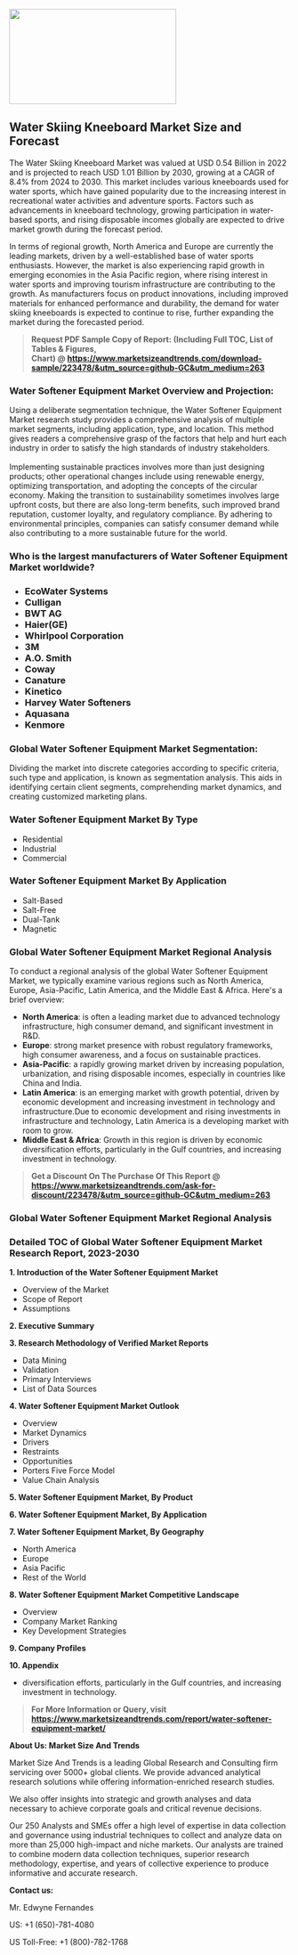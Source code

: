 <p><img class="alignnone size-medium wp-image-20088" src="https://ffe5etoiles.com/wp-content/uploads/2024/12/MST1-300x171.png" alt="" width="300" height="171" /></p><h2>Water Skiing Kneeboard Market Size and Forecast</h2><p>The Water Skiing Kneeboard Market was valued at USD 0.54 Billion in 2022 and is projected to reach USD 1.01 Billion by 2030, growing at a CAGR of 8.4% from 2024 to 2030. This market includes various kneeboards used for water sports, which have gained popularity due to the increasing interest in recreational water activities and adventure sports. Factors such as advancements in kneeboard technology, growing participation in water-based sports, and rising disposable incomes globally are expected to drive market growth during the forecast period.</p><p>In terms of regional growth, North America and Europe are currently the leading markets, driven by a well-established base of water sports enthusiasts. However, the market is also experiencing rapid growth in emerging economies in the Asia Pacific region, where rising interest in water sports and improving tourism infrastructure are contributing to the growth. As manufacturers focus on product innovations, including improved materials for enhanced performance and durability, the demand for water skiing kneeboards is expected to continue to rise, further expanding the market during the forecasted period.</p></p><blockquote id="" class=""><strong>Request PDF Sample Copy of Report: (Including Full TOC, List of Tables &amp; Figures, Chart)&nbsp;@&nbsp;<strong><a href="https://www.marketsizeandtrends.com/download-sample/223478/&utm_source=github-GC&utm_medium=263" target="_blank">https://www.marketsizeandtrends.com/download-sample/223478/&utm_source=github-GC&utm_medium=263</a></strong></strong></blockquote><h3 id="" class="">Water Softener Equipment Market&nbsp;Overview and Projection:</h3><p id="" class="">Using a deliberate segmentation technique, the Water Softener Equipment Market research study provides a comprehensive analysis of multiple market segments, including application, type, and location. This method gives readers a comprehensive grasp of the factors that help and hurt each industry in order to satisfy the high standards of industry stakeholders. <br /> <br />Implementing sustainable practices involves more than just designing products; other operational changes include using renewable energy, optimizing transportation, and adopting the concepts of the circular economy. Making the transition to sustainability sometimes involves large upfront costs, but there are also long-term benefits, such improved brand reputation, customer loyalty, and regulatory compliance. By adhering to environmental principles, companies can satisfy consumer demand while also contributing to a more sustainable future for the world.</p><h3 id="" class="">Who is the largest manufacturers of&nbsp;Water Softener Equipment Market worldwide?</h3><h3 class=""><p><ul><li>EcoWater Systems </li><li> Culligan </li><li> BWT AG </li><li> Haier(GE) </li><li> Whirlpool Corporation </li><li> 3M </li><li> A.O. Smith </li><li> Coway </li><li> Canature </li><li> Kinetico </li><li> Harvey Water Softeners </li><li> Aquasana </li><li> Kenmore</li></ul></p></h3><h3 id="" class="">Global&nbsp;Water Softener Equipment Market Segmentation:</h3><p id="" class="">Dividing the market into discrete categories according to specific criteria, such type and application, is known as segmentation analysis. This aids in identifying certain client segments, comprehending market dynamics, and creating customized marketing plans.</p><h3 id="" class="">Water Softener Equipment Market&nbsp;By Type</h3><p><p><ul><li>Residential</li><li> Industrial</li><li> Commercial</p></li></ul></p></p><h3 id="" class="">Water Softener Equipment Market&nbsp;By Application</h3><p class=""><p><ul><li>Salt-Based</li><li> Salt-Free</li><li> Dual-Tank</li><li> Magnetic</li></ul></p></p><h3 id="" class="">Global Water Softener Equipment Market Regional Analysis</h3><p id="" class="">To conduct a regional analysis of the global Water Softener Equipment Market, we typically examine various regions such as North America, Europe, Asia-Pacific, Latin America, and the Middle East &amp; Africa. Here's a brief overview:</p><ul><li><strong>North America</strong>: is often a leading market due to advanced technology infrastructure, high consumer demand, and significant investment in R&amp;D.</li><li><strong>Europe</strong>: strong market presence with robust regulatory frameworks, high consumer awareness, and a focus on sustainable practices.</li><li><strong>Asia-Pacific</strong>: a rapidly growing market driven by increasing population, urbanization, and rising disposable incomes, especially in countries like China and India.</li><li><strong>Latin America</strong>: is an emerging market with growth potential, driven by economic development and increasing investment in technology and infrastructure.Due to economic development and rising investments in infrastructure and technology, Latin America is a developing market with room to grow.</li><li><strong>Middle East &amp; Africa</strong>: Growth in this region is driven by economic diversification efforts, particularly in the Gulf countries, and increasing investment in technology.</li></ul><blockquote id="" class=""><strong>Get a Discount On The Purchase Of This Report @ <strong><a href="https://www.marketsizeandtrends.com/ask-for-discount/223478/&utm_source=github-GC&utm_medium=263" target="_blank">https://www.marketsizeandtrends.com/ask-for-discount/223478/&utm_source=github-GC&utm_medium=263</a></strong></strong></blockquote><h3 id="" class="">Global Water Softener Equipment Market Regional Analysis</h3><h3 id="" class="">Detailed TOC of Global Water Softener Equipment Market Research Report, 2023-2030</h3><p id="" class=""><strong>1. Introduction of the Water Softener Equipment Market</strong></p><ul><li>Overview of the Market</li><li>Scope of Report</li><li>Assumptions</li></ul><p id="" class=""><strong>2. Executive Summary</strong></p><p id="" class=""><strong>3. Research Methodology of Verified Market Reports</strong></p><ul><li>Data Mining</li><li>Validation</li><li>Primary Interviews</li><li>List of Data Sources</li></ul><p id="" class=""><strong>4. Water Softener Equipment Market Outlook</strong></p><ul><li>Overview</li><li>Market Dynamics</li><li>Drivers</li><li>Restraints</li><li>Opportunities</li><li>Porters Five Force Model</li><li>Value Chain Analysis</li></ul><p id="" class=""><strong>5. Water Softener Equipment Market, By Product</strong></p><p id="" class=""><strong>6. Water Softener Equipment Market, By Application</strong></p><p id="" class=""><strong>7. Water Softener Equipment Market, By Geography</strong></p><ul><li>North America</li><li>Europe</li><li>Asia Pacific</li><li>Rest of the World</li></ul><p id="" class=""><strong>8. Water Softener Equipment Market Competitive Landscape</strong></p><ul><li>Overview</li><li>Company Market Ranking</li><li>Key Development Strategies</li></ul><p id="" class=""><strong>9. Company Profiles</strong></p><p id="" class=""><strong>10. Appendix</strong></p><ul><li>diversification efforts, particularly in the Gulf countries, and increasing investment in technology.</li></ul><blockquote id="" class=""><strong>For More Information or Query, visit <strong><strong><a href="https://www.marketsizeandtrends.com/report/water-softener-equipment-market/" target="_blank">https://www.marketsizeandtrends.com/report/water-softener-equipment-market/</a></strong></strong></strong></blockquote><p id="" class=""><strong>About Us: Market Size And Trends</strong></p><p id="" class="">Market Size And Trends is a leading Global Research and Consulting firm servicing over 5000+ global clients. We provide advanced analytical research solutions while offering information-enriched research studies.</p><p id="" class="">We also offer insights into strategic and growth analyses and data necessary to achieve corporate goals and critical revenue decisions.</p><p id="" class="">Our 250 Analysts and SMEs offer a high level of expertise in data collection and governance using industrial techniques to collect and analyze data on more than 25,000 high-impact and niche markets. Our analysts are trained to combine modern data collection techniques, superior research methodology, expertise, and years of collective experience to produce informative and accurate research.</p><p id="" class=""><strong>Contact us:</strong></p><p id="" class="">Mr. Edwyne Fernandes</p><p id="" class="">US: +1 (650)-781-4080</p><p id="" class="">US Toll-Free: +1 (800)-782-1768</p>
